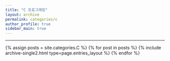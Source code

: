 ```yaml
---
title: "C 프로그래밍"
layout: archive
permalink: categories/c
author_profile: true
sidebar_main: true
---
```


<!-- 공백이 포함되어 있는 카테고리 이름의 경우 site.categories['a b c'] 이런식으로! -->

***

{% assign posts = site.categories.C %}
{% for post in posts %} {% include archive-single2.html type=page.entries_layout %} {% endfor %}
